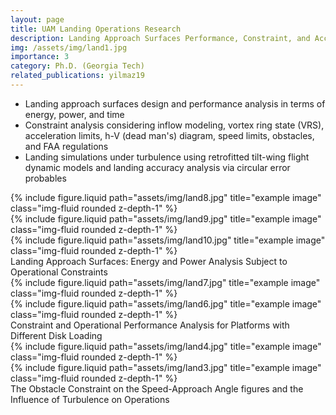 ```yaml
---
layout: page
title: UAM Landing Operations Research
description: Landing Approach Surfaces Performance, Constraint, and Accuracy Analysis  
img: /assets/img/land1.jpg
importance: 3
category: Ph.D. (Georgia Tech)
related_publications: yilmaz19
---
```


 - Landing approach surfaces design and performance analysis in terms of energy, power, and time 
 - Constraint analysis considering inflow modeling, vortex ring state (VRS), acceleration limits, h-V (dead man's) diagram, speed limits, obstacles, and FAA regulations
 - Landing simulations under turbulence using retrofitted tilt-wing flight dynamic models and landing accuracy analysis via circular error probables
  
<div class="row">
    <div class="col-sm mt-3 mt-md-0">
        {% include figure.liquid path="assets/img/land8.jpg" title="example image" class="img-fluid rounded z-depth-1" %}
    </div>
    <div class="col-sm mt-3 mt-md-0">
        {% include figure.liquid path="assets/img/land9.jpg" title="example image" class="img-fluid rounded z-depth-1" %}
    </div>
    <div class="col-sm mt-3 mt-md-0">
        {% include figure.liquid path="assets/img/land10.jpg" title="example image" class="img-fluid rounded z-depth-1" %}
    </div>
</div>
<div class="caption">
    Landing Approach Surfaces: Energy and Power Analysis Subject to Operational Constraints
</div>

<div class="row">
    <div class="col-sm mt-2 mt-md-0">
        {% include figure.liquid path="assets/img/land7.jpg" title="example image" class="img-fluid rounded z-depth-1" %}
    </div>
    <div class="col-sm mt-2 mt-md-0">
        {% include figure.liquid path="assets/img/land6.jpg" title="example image" class="img-fluid rounded z-depth-1" %}
    </div>
</div>
<div class="caption">
        Constraint and Operational Performance Analysis for Platforms with Different Disk Loading
</div>
 
 <div class="row"> 
     <div class="col-sm mt-2 mt-md-0">
        {% include figure.liquid path="assets/img/land4.jpg" title="example image" class="img-fluid rounded z-depth-1" %}
    </div>
    <div class="col-sm mt-2 mt-md-0">
        {% include figure.liquid path="assets/img/land3.jpg" title="example image" class="img-fluid rounded z-depth-1" %}
    </div>
</div>
<div class="caption">
   The Obstacle Constraint on the Speed-Approach Angle figures and the Influence of Turbulence on Operations
</div>
